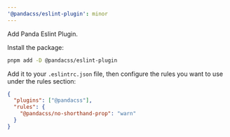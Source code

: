 ```yaml
---
'@pandacss/eslint-plugin': minor
---
```


Add Panda Eslint Plugin.

Install the package:

```bash
pnpm add -D @pandacss/eslint-plugin
```

Add it to your `.eslintrc.json` file, then configure the rules you want to use under the rules section:

```json
{
  "plugins": ["@pandacss"],
  "rules": {
    "@pandacss/no-shorthand-prop": "warn"
  }
}
```
